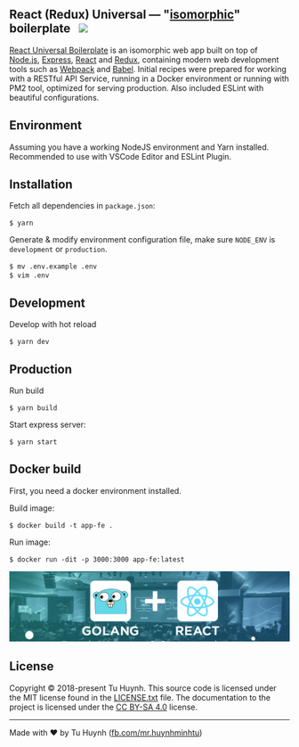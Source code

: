 ## React (Redux) Universal — "[isomorphic](http://nerds.airbnb.com/isomorphic-javascript-future-web-apps/)" boilerplate &nbsp; <a href="https://github.com/gosu-team/fptu-fe/stargazers"><img src="https://img.shields.io/github/stars/gosu-team/fptu-fe.svg?style=social&label=Star&maxAge=3600" height="20"></a>

[React Universal Boilerplate](https://gosu.team) is an isomorphic web app built on top of [Node.js](https://nodejs.org/),
[Express](http://expressjs.com/), [React](https://facebook.github.io/react/) and [Redux](https://redux.js.org/), containing modern web development
tools such as [Webpack](http://webpack.github.io/) and [Babel](http://babeljs.io/). Initial recipes were prepared for working with a RESTful API Service, running in a Docker environment or running with PM2 tool, optimized for serving production. Also included ESLint with beautiful configurations.

## Environment

Assuming you have a working NodeJS environment and Yarn installed. Recommended to use with VSCode Editor and ESLint Plugin.

## Installation

Fetch all dependencies in `package.json`:

```
$ yarn
```

Generate & modify environment configuration file, make sure `NODE_ENV` is `development` or `production`.

```
$ mv .env.example .env
$ vim .env
```

## Development

Develop with hot reload

```
$ yarn dev
```

## Production

Run build

```
$ yarn build
```

Start express server:

```
$ yarn start
```

## Docker build

First, you need a docker environment installed.

Build image:

```
$ docker build -t app-fe .
```

Run image:

```
$ docker run -dit -p 3000:3000 app-fe:latest
```

<p align='center'>
  <img width="600" alt="Create Next App running in terminal" src="public/assets/images/demo.jpg" />
</p>

## License

Copyright © 2018-present Tu Huynh. This source code is licensed under the MIT
license found in the [LICENSE.txt](https://github.com/gosu-team/fptu-fe/blob/master/LICENSE.txt)
file. The documentation to the project is licensed under the
[CC BY-SA 4.0](http://creativecommons.org/licenses/by-sa/4.0/) license.

---

Made with ♥ by Tu Huynh ([fb.com/mr.huynhminhtu](https://fb.com/mr.huynhminhtu))
